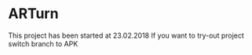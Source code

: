 # ARTurn
This project has been started at 23.02.2018
If you want to try-out project switch branch to APK
